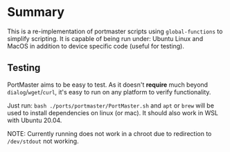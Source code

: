 # Summary
This is a re-implementation of portmaster scripts using `global-functions` to simplify scripting.  It is capable of being run under: Ubuntu Linux and MacOS in addition to device specific code (useful for testing).

## Testing
PortMaster aims to be easy to test.  As it doesn't **require** much beyond `dialog`/`wget`/`curl`, it's easy to run on any platform to verify functionality.

Just run: `bash ./ports/portmaster/PortMaster.sh` and `apt` or `brew` will be used to install dependencies on linux (or mac).  It should also work in WSL with Ubuntu 20.04.

NOTE: Currently running does not work in a chroot due to redirection to `/dev/stdout` not working.
